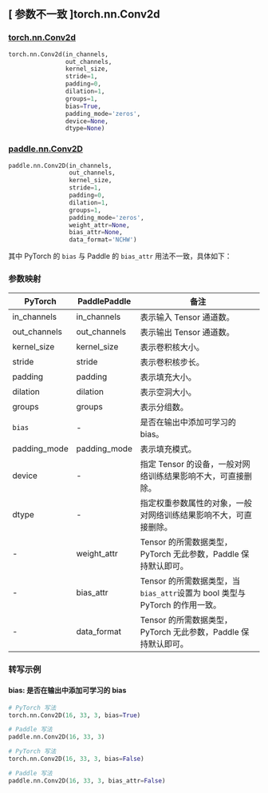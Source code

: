 ## [ 参数不一致 ]torch.nn.Conv2d
### [torch.nn.Conv2d](https://pytorch.org/docs/stable/generated/torch.nn.Conv2d.html?highlight=conv2d#torch.nn.Conv2d)

```python
torch.nn.Conv2d(in_channels,
                out_channels,
                kernel_size,
                stride=1,
                padding=0,
                dilation=1,
                groups=1,
                bias=True,
                padding_mode='zeros',
                device=None,
                dtype=None)
```

### [paddle.nn.Conv2D](https://www.paddlepaddle.org.cn/documentation/docs/zh/develop/api/paddle/nn/Conv2D_cn.html#conv2d)

```python
paddle.nn.Conv2D(in_channels,
                 out_channels,
                 kernel_size,
                 stride=1,
                 padding=0,
                 dilation=1,
                 groups=1,
                 padding_mode='zeros',
                 weight_attr=None,
                 bias_attr=None,
                 data_format='NCHW')
```

其中 PyTorch 的 `bias` 与 Paddle 的 `bias_attr` 用法不一致，具体如下：
### 参数映射
| PyTorch       | PaddlePaddle | 备注                                                   |
| ------------- | ------------ | ------------------------------------------------------ |
| in_channels          | in_channels            | 表示输入 Tensor 通道数。                           |
| out_channels          | out_channels            | 表示输出 Tensor 通道数。                           |
| kernel_size          | kernel_size            | 表示卷积核大小。                           |
| stride          | stride            | 表示卷积核步长。                           |
| padding          | padding            | 表示填充大小。                           |
| dilation          | dilation            | 表示空洞大小。                           |
| groups          | groups            | 表示分组数。                           |
| `bias`          | -            | 是否在输出中添加可学习的 bias。                           |
| padding_mode          | padding_mode            | 表示填充模式。                           |
| device        | -            | 指定 Tensor 的设备，一般对网络训练结果影响不大，可直接删除。   |
| dtype         | -            | 指定权重参数属性的对象，一般对网络训练结果影响不大，可直接删除。 |
| -             | weight_attr  | Tensor 的所需数据类型，PyTorch 无此参数，Paddle 保持默认即可。 |
| -             | bias_attr    | Tensor 的所需数据类型，当`bias_attr`设置为 bool 类型与 PyTorch 的作用一致。 |
| -             | data_format  | Tensor 的所需数据类型，PyTorch 无此参数，Paddle 保持默认即可。 |


### 转写示例
#### bias: 是否在输出中添加可学习的 bias
```python
# PyTorch 写法
torch.nn.Conv2D(16, 33, 3, bias=True)

# Paddle 写法
paddle.nn.Conv2D(16, 33, 3)
```
```python
# PyTorch 写法
torch.nn.Conv2D(16, 33, 3, bias=False)

# Paddle 写法
paddle.nn.Conv2D(16, 33, 3, bias_attr=False)
```
